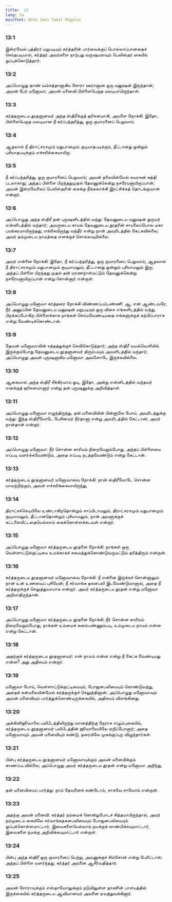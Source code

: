```yaml
---
title:  13
lang: ta
mainfont: Noto Sans Tamil Regular
---
```


###  13:1

இஸ்ரவேல் புத்திரர் மறுபடியும் கர்த்தரின் பார்வைக்குப் பொல்லாப்பானதைச் செய்தபடியால், கர்த்தர் அவர்களை நாற்பது வருஷமளவும் பெலிஸ்தர் கையில் ஒப்புக்கொடுத்தார்.

###  13:2

அப்பொழுது தாண் வம்சத்தானாகிய சோரா ஊரானான ஒரு மனுஷன் இருந்தான்; அவன் பேர் மனோவா; அவன் மனைவி பிள்ளைபெறாத மலடியாயிருந்தாள்.

###  13:3

கர்த்தருடைய தூதனானவர் அந்த ஸ்திரீக்குத் தரிசனமாகி, அவளை நோக்கி: இதோ, பிள்ளைபெறாத மலடியான நீ கர்ப்பந்தரித்து, ஒரு குமாரனைப் பெறுவாய்.

###  13:4

ஆதலால் நீ திராட்சரசமும் மதுபானமும் குடியாதபடிக்கும், தீட்டானது ஒன்றும் புசியாதபடிக்கும் எச்சரிக்கையாயிரு.

###  13:5

நீ கர்ப்பந்தரித்து, ஒரு குமாரனைப் பெறுவாய்; அவன் தலையின்மேல் சவரகன் கத்தி படலாகாது; அந்தப் பிள்ளை பிறந்ததுமுதல் தேவனுக்கென்று நசரேயனாயிருப்பான்; அவன் இஸ்ரவேலைப் பெலிஸ்தரின் கைக்கு நீங்கலாக்கி இரட்சிக்கத் தொடங்குவான் என்றார்.

###  13:6

அப்பொழுது அந்த ஸ்திரீ தன் புருஷனிடத்தில் வந்து: தேவனுடைய மனுஷன் ஒருவர் என்னிடத்தில் வந்தார்; அவருடைய சாயல் தேவனுடைய தூதரின் சாயலைப்போல மகா பயங்கரமாயிருந்தது; எங்கேயிருந்து வந்தீர் என்று நான் அவரிடத்தில் கேட்கவில்லை; அவர் தம்முடைய நாமத்தை எனக்குச் சொல்லவுமில்லை.

###  13:7

அவர் என்னை நோக்கி: இதோ, நீ கர்ப்பந்தரித்து, ஒரு குமாரனைப் பெறுவாய்; ஆதலால் நீ திராட்சரசமும் மதுபானமும் குடியாமலும், தீட்டானது ஒன்றும் புசியாமலும் இரு; அந்தப் பிள்ளை பிறந்தது முதல் தன் மரணநாள்மட்டும் தேவனுக்கென்று நசரேயனாயிருப்பான் என்று சொன்னார் என்றாள்.

###  13:8

அப்பொழுது மனோவா கர்த்தரை நோக்கி விண்ணப்பம்பண்ணி: ஆ, என் ஆண்டவரே, நீர் அனுப்பின தேவனுடைய மனுஷன் மறுபடியும் ஒரு விசை எங்களிடத்தில் வந்து, பிறக்கப்போகிற பிள்ளைக்காக நாங்கள் செய்யவேண்டியதை எங்களுக்குக் கற்பிப்பாராக என்று வேண்டிக்கொண்டான்.

###  13:9

தேவன் மனோவாவின் சத்தத்துக்குச் செவிகொடுத்தார்; அந்த ஸ்திரீ வயல்வெளியில் இருக்கும்போது தேவனுடைய தூதனானவர் திரும்பவும் அவளிடத்தில் வந்தார்; அப்பொழுது அவள் புருஷனாகிய மனோவா அவளோடே இருக்கவில்லை.

###  13:10

ஆகையால் அந்த ஸ்திரீ சீக்கிரமாய் ஓடி, இதோ, அன்று என்னிடத்தில் வந்தவர் எனக்குத் தரிசனமானார் என்று தன் புருஷனுக்கு அறிவித்தாள்.

###  13:11

அப்பொழுது மனோவா எழுந்திருந்து, தன் மனைவியின் பின்னாலே போய், அவரிடத்துக்கு வந்து: இந்த ஸ்திரீயோடே பேசினவர் நீர்தானா என்று அவரிடத்தில் கேட்டான்; அவர் நான்தான் என்றார்.

###  13:12

அப்பொழுது மனோவா: நீர் சொன்ன காரியம் நிறைவேறும்போது, அந்தப் பிள்ளையை எப்படி வளர்க்கவேண்டும், அதை எப்படி நடத்தவேண்டும் என்று கேட்டான்.

###  13:13

கர்த்தருடைய தூதனானவர் மனோவாவை நோக்கி: நான் ஸ்திரீயோடே சொன்ன யாவற்றிற்கும், அவள் எச்சரிக்கையாயிருந்து,

###  13:14

திராட்சச்செடியிலே உண்டாகிறதொன்றும் சாப்பிடாமலும், திராட்சரசமும் மதுபானமும் குடியாமலும், தீட்டானதொன்றும் புசியாமலும், நான் அவளுக்குக் கட்டளையிட்டதையெல்லாம் கைக்கொள்ளக்கடவள் என்றார்.

###  13:15

அப்பொழுது மனோவா கர்த்தருடைய தூதனை நோக்கி: நாங்கள் ஒரு வெள்ளாட்டுக்குட்டியை உமக்காகச் சமைத்துக்கொண்டுவருமட்டும் தரித்திரும் என்றான்.

###  13:16

கர்த்தருடைய தூதனானவர் மனோவாவை நோக்கி: நீ என்னை இருக்கச் சொன்னாலும் நான் உன் உணவைப் புசியேன்; நீ சர்வாங்க தகனபலி இடவேண்டுமானால், அதை நீ கர்த்தருக்குச் செலுத்துவாயாக என்றார். அவர் கர்த்தருடைய தூதன் என்று மனோவா அறியாதிருந்தான்.

###  13:17

அப்பொழுது மனோவா கர்த்தருடைய தூதனை நோக்கி: நீர் சொன்ன காரியம் நிறைவேறும்போது, நாங்கள் உம்மைக் கனம்பண்ணும்படி, உம்முடைய நாமம் என்ன என்று கேட்டான்.

###  13:18

அதற்குக் கர்த்தருடைய தூதனானவர்: என் நாமம் என்ன என்று நீ கேட்க வேண்டியது என்ன? அது அதிசயம் என்றார்.

###  13:19

மனோவா போய், வெள்ளாட்டுக்குட்டியையும், போஜனபலியையும் கொண்டுவந்து, அதைக் கன்மலையின்மேல் கர்த்தருக்குச் செலுத்தினான்; அப்பொழுது மனோவாவும் அவன் மனைவியும் பார்த்துக்கொண்டிருக்கையில், அதிசயம் விளங்கினது.

###  13:20

அக்கினிஜூவாலை பலிபீடத்திலிருந்து வானத்திற்கு நேராக எழும்புகையில், கர்த்தருடைய தூதனானவர் பலிபீடத்தின் ஜூவாலையிலே ஏறிப்போனார்; அதை மனோவாவும் அவன் மனைவியும் கண்டு, தரையிலே முகங்குப்புற விழுந்தார்கள்.

###  13:21

பின்பு கர்த்தருடைய தூதனானவர் மனோவாவுக்கும் அவன் மனைவிக்கும் காணப்படவில்லை; அப்பொழுது அவர் கர்த்தருடைய தூதன் என்று மனோவா அறிந்து,

###  13:22

தன் மனைவியைப் பார்த்து: நாம் தேவனைக் கண்டோம், சாகவே சாவோம் என்றான்.

###  13:23

அதற்கு அவன் மனைவி: கர்த்தர் நம்மைக் கொன்றுபோடச் சித்தமாயிருந்தால், அவர் நம்முடைய கையிலே சர்வாங்கதகனபலியையும் போஜனபலியையும் ஒப்புக்கொள்ளமாட்டார், இவைகளையெல்லாம் நமக்குக் காண்பிக்கவுமாட்டார், இவைகளை நமக்கு அறிவிக்கவுமாட்டார் என்றாள்.

###  13:24

பின்பு அந்த ஸ்திரீ ஒரு குமாரனைப் பெற்று, அவனுக்குச் சிம்சோன் என்று பேரிட்டாள்; அந்தப் பிள்ளை வளர்ந்தது; கர்த்தர் அவனை ஆசீர்வதித்தார்.

###  13:25

அவன் சோராவுக்கும் எஸ்தாவோலுக்கும் நடுவிலுள்ள தாணின் பாளயத்தில் இருக்கையில் கர்த்தருடைய ஆவியானவர் அவனை ஏவத்துவக்கினார்.

